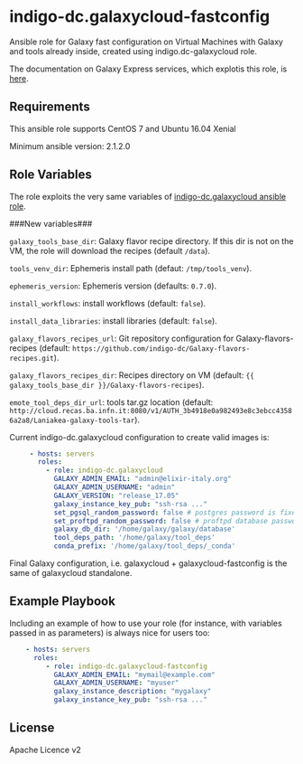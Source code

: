 indigo-dc.galaxycloud-fastconfig
================================

Ansible role for Galaxy fast configuration on Virtual Machines with Galaxy and tools already inside, created using indigo.dc-galaxycloud role. 

The documentation on Galaxy Express services, which explotis this role, is [here](https://laniakea.readthedocs.io/en/latest/admin_documentation/indigo_paas_deploy/galaxy_vm.html).

Requirements
------------
This ansible role supports CentOS 7 and Ubuntu 16.04 Xenial

Minimum ansible version: 2.1.2.0

Role Variables
--------------

The role exploits the very same variables of [indigo-dc.galaxycloud ansible role](https://github.com/indigo-dc/ansible-role-galaxycloud).

###New variables###

``galaxy_tools_base_dir``: Galaxy flavor recipe directory. If this dir is not on the VM, the role will download the recipes (default ``/data``).

``tools_venv_dir``: Ephemeris install path (defaut: ``/tmp/tools_venv``).

``ephemeris_version``: Ephemeris version (defaults: ``0.7.0``).

``install_workflows``: install workflows (default: ``false``).

``install_data_libraries``: install libraries (default: ``false``).

``galaxy_flavors_recipes_url``: Git repository configuration for Galaxy-flavors-recipes (default: ``https://github.com/indigo-dc/Galaxy-flavors-recipes.git``).

``galaxy_flavors_recipes_dir``: Recipes directory on VM (default: ``{{ galaxy_tools_base_dir }}/Galaxy-flavors-recipes``).

``emote_tool_deps_dir_url``: tools tar.gz location (default: ``http://cloud.recas.ba.infn.it:8080/v1/AUTH_3b4918e0a982493e8c3ebcc43586a2a8/Laniakea-galaxy-tools-tar``).

Current indigo-dc.galaxycloud configuration to create valid images is:
```yaml
     - hosts: servers
       roles:
         - role: indigo-dc.galaxycloud
           GALAXY_ADMIN_EMAIL: "admin@elixir-italy.org"
           GALAXY_ADMIN_USERNAME: "admin"
           GALAXY_VERSION: "release_17.05"
           galaxy_instance_key_pub: "ssh-rsa ..."
           set_pgsql_random_password: false # postgres password is fixed: galaxy
           set_proftpd_random_password: false # proftpd database password is fixed: galaxy
           galaxy_db_dir: '/home/galaxy/galaxy/database'
           tool_deps_path: '/home/galaxy/tool_deps'
           conda_prefix: '/home/galaxy/tool_deps/_conda'
```

Final Galaxy configuration, i.e. galaxycloud + galaxycloud-fastconfig is the same of galaxycloud standalone.

Example Playbook
----------------

Including an example of how to use your role (for instance, with variables passed in as parameters) is always nice for users too:

```yaml
    - hosts: servers
      roles:
         - role: indigo-dc.galaxycloud-fastconfig
           GALAXY_ADMIN_EMAIL: "mymail@example.com"
           GALAXY_ADMIN_USERNAME: "myuser"
           galaxy_instance_description: "mygalaxy"
           galaxy_instance_key_pub: "ssh-rsa ..."
```

License
-------

Apache Licence v2
